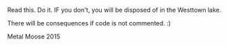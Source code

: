 Read this. Do it. IF you don't, you will be disposed of in the Westtown lake.

There will be consequences if code is not commented. :)


Metal Moose 2015